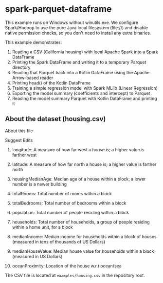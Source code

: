 # spark-parquet-dataframe

This example runs on Windows without winutils.exe. We configure Spark/Hadoop to use the pure Java local filesystem (file://) and disable native permission checks, so you don't need to install any extra binaries.

This example demonstrates:

1) Reading a CSV (California housing) with local Apache Spark into a Spark DataFrame
2) Printing the Spark DataFrame and writing it to a temporary Parquet directory
3) Reading that Parquet back into a Kotlin DataFrame using the Apache Arrow-based reader
4) Printing head() of the Kotlin DataFrame
5) Training a simple regression model with Spark MLlib (Linear Regression)
6) Exporting the model summary (coefficients and intercept) to Parquet
7) Reading the model summary Parquet with Kotlin DataFrame and printing it

## About the dataset (housing.csv)

About this file

Suggest Edits
1. longitude: A measure of how far west a house is; a higher value is farther west

2. latitude: A measure of how far north a house is; a higher value is farther north

3. housingMedianAge: Median age of a house within a block; a lower number is a newer building

4. totalRooms: Total number of rooms within a block

5. totalBedrooms: Total number of bedrooms within a block

6. population: Total number of people residing within a block

7. households: Total number of households, a group of people residing within a home unit, for a block

8. medianIncome: Median income for households within a block of houses (measured in tens of thousands of US Dollars)

9. medianHouseValue: Median house value for households within a block (measured in US Dollars)

10. oceanProximity: Location of the house w.r.t ocean/sea

The CSV file is located at `examples/housing.csv` in the repository root.
